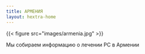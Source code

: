 ```yaml
---
title: АРМЕНИЯ
layout: hextra-home
---
```


<div class="hx-mt-6">
{{< figure src="images/armenia.jpg"  >}}
</div>

Мы собираем информацию о лечении РС в Армении
